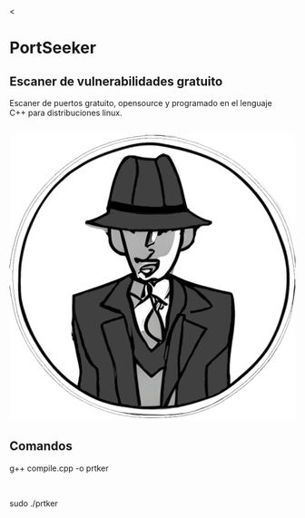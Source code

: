 <<!DOCTYPE html>
<html>
<head>
	<meta charset="utf-8">
	<meta name="viewport" content="width=device-width, initial-scale=1">
	<title></title>
</head>
<body>
	<h1>PortSeeker</h1>
	<h2>Escaner de vulnerabilidades gratuito</h2>
	<p>Escaner de puertos gratuito, opensource y programado en el lenguaje<br>
	C++ para distribuciones linux.</p><br>
	<img src="./toologo.png"><br>
	<h2>Comandos</h2>
	<p>g++ compile.cpp -o prtker</p><br>
	<p>sudo ./prtker</p><br>
</body>
</html>